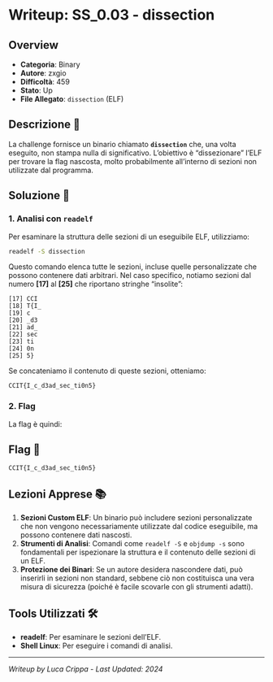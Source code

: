 # Writeup: SS_0.03 - dissection

## Overview
- **Categoria**: Binary  
- **Autore**: zxgio  
- **Difficoltà**: 459  
- **Stato**: Up  
- **File Allegato**: `dissection` (ELF)

## Descrizione 📝
La challenge fornisce un binario chiamato **`dissection`** che, una volta eseguito, non stampa nulla di significativo. L’obiettivo è “dissezionare” l’ELF per trovare la flag nascosta, molto probabilmente all’interno di sezioni non utilizzate dal programma.

## Soluzione 🎯

### 1. Analisi con `readelf`
Per esaminare la struttura delle sezioni di un eseguibile ELF, utilizziamo:
```bash
readelf -S dissection
```
Questo comando elenca tutte le sezioni, incluse quelle personalizzate che possono contenere dati arbitrari. Nel caso specifico, notiamo sezioni dal numero **[17]** al **[25]** che riportano stringhe “insolite”:

```
[17] CCI
[18] T{I_
[19] c
[20] _d3
[21] ad_
[22] sec
[23] ti
[24] 0n
[25] 5}
```

Se concateniamo il contenuto di queste sezioni, otteniamo:
```
CCIT{I_c_d3ad_sec_ti0n5}
```

### 2. Flag
La flag è quindi:

## Flag 🏁
```
CCIT{I_c_d3ad_sec_ti0n5}
```

## Lezioni Apprese 📚
1. **Sezioni Custom ELF**: Un binario può includere sezioni personalizzate che non vengono necessariamente utilizzate dal codice eseguibile, ma possono contenere dati nascosti.  
2. **Strumenti di Analisi**: Comandi come `readelf -S` e `objdump -s` sono fondamentali per ispezionare la struttura e il contenuto delle sezioni di un ELF.  
3. **Protezione dei Binari**: Se un autore desidera nascondere dati, può inserirli in sezioni non standard, sebbene ciò non costituisca una vera misura di sicurezza (poiché è facile scovarle con gli strumenti adatti).

## Tools Utilizzati 🛠️
- **readelf**: Per esaminare le sezioni dell’ELF.  
- **Shell Linux**: Per eseguire i comandi di analisi.

---

*Writeup by Luca Crippa - Last Updated: 2024*
